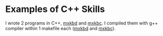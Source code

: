 # Examples of C++ Skills

I wrote 2 programs in C++, [mxkbd](https://github.com/ZakharEl/mxkbd/blob/master/src/mxkbd.cpp) and [mxkbc](https://github.com/ZakharEl/mxkbc/blob/master/src/mxkbc.cpp). I compiled them with g++ compiler within 1 makefile each ([mxkbd](https://github.com/ZakharEl/mxkbd/blob/76ff8a1f8f6db170d349a5c7d49d2729db8f2e5a/makefile) and [mxkbc](https://github.com/ZakharEl/mxkbc/blob/master/makefile)).

